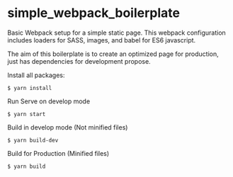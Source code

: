 # simple_webpack_boilerplate

Basic Webpack setup for a simple static page.
This webpack configuration includes loaders for SASS, images, and babel for ES6 javascript.

The aim of this boilerplate is to create an optimized page for production,
just has dependencies for development propose.

Install all packages:

```
$ yarn install
```

Run Serve on develop mode

```
$ yarn start
```

Build in develop mode (Not minified files)

```
$ yarn build-dev
```

Build for Production (Minified files)

```
$ yarn build
```
